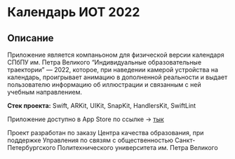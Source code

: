 # Календарь ИОТ 2022

## Описание
Приложение является компаньоном для физической версии календаря СПбПУ им. Петра Великого “Индивидуальные образовательные траектории” — 2022, которое, при наведении камерой устройства на календарь, проигрывает анимацию в дополненной реальности и выдает пользователю информацию об иллюстрации и связанным с ней учебным направлением.

**Стек проекта:** Swift, ARKit, UIKit, SnapKit, HandlersKit, SwiftLint

Приложение доступно в App Store по ссылке -> [тык](https://apps.apple.com/app/id1598818413)


Проект разработан по заказу Центра качества образования, при поддержке Управления по связям с общественностью Санкт-Петербургского Политехнического университета им. Петра Великого
